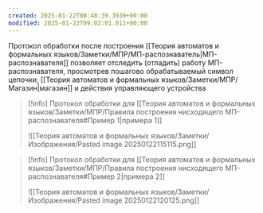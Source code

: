 ```yaml
---
created: 2025-01-22T08:48:39.3939+00:00
modified: 2025-01-22T09:02:01.011+00:00
---
```

Протокол обработки после построения [[Теория автоматов и формальных языков/Заметки/МПР/МП-распознаватель|МП-распознавателя]] позволяет отследить (отладить) работу МП-распознавателя, просмотрев пошагово обрабатываемый символ цепочки, [[Теория автоматов и формальных языков/Заметки/МПР/Магазин|магазин]] и действия управляющего устройства

> [!info] Протокол обработки для [[Теория автоматов и формальных языков/Заметки/МПР/Правила построения нисходящего МП-распознавателя#Пример 1|примера 1]]
>
> ![[Теория автоматов и формальных языков/Заметки/Изображения/Pasted image 20250122115115.png]]

> [!info] Протокол обработки для [[Теория автоматов и формальных языков/Заметки/МПР/Правила построения нисходящего МП-распознавателя#Пример 2|примера 2]]
>
> ![[Теория автоматов и формальных языков/Заметки/Изображения/Pasted image 20250122120125.png]]